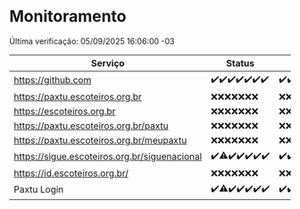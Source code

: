# Monitoramento

Última verificação: 05/09/2025 16:06:00 -03

|Serviço|Status|Últimas 24h|
|---|---|---|
|https://github.com|<span title="2025-08-29: OK=23">✔️</span><span title="2025-08-30: OK=23">✔️</span><span title="2025-08-31: OK=23">✔️</span><span title="2025-09-01: OK=23">✔️</span><span title="2025-09-02: OK=23">✔️</span><span title="2025-09-03: OK=23">✔️</span><span title="2025-09-04: OK=18">✔️</span>|<span title="04/09/2025 16:06:00 -03 : 200">✔️</span><span title="04/09/2025 17:09:00 -03 : 200">✔️</span><span title="04/09/2025 18:08:00 -03 : 200">✔️</span><span title="04/09/2025 19:08:00 -03 : 200">✔️</span><span title="04/09/2025 20:08:00 -03 : 200">✔️</span><span title="04/09/2025 21:43:00 -03 : 200">✔️</span><span title="04/09/2025 23:16:00 -03 : 200">✔️</span><span title="05/09/2025 00:23:00 -03 : 200">✔️</span><span title="05/09/2025 01:11:00 -03 : 200">✔️</span><span title="05/09/2025 02:09:00 -03 : 200">✔️</span><span title="05/09/2025 03:14:00 -03 : 200">✔️</span><span title="05/09/2025 04:09:00 -03 : 200">✔️</span><span title="05/09/2025 05:12:00 -03 : 200">✔️</span><span title="05/09/2025 06:10:00 -03 : 200">✔️</span><span title="05/09/2025 07:09:00 -03 : 200">✔️</span><span title="05/09/2025 08:07:00 -03 : 200">✔️</span><span title="05/09/2025 09:17:00 -03 : 200">✔️</span><span title="05/09/2025 10:18:00 -03 : 200">✔️</span><span title="05/09/2025 11:08:00 -03 : 200">✔️</span><span title="05/09/2025 12:09:00 -03 : 200">✔️</span><span title="05/09/2025 13:10:00 -03 : 200">✔️</span><span title="05/09/2025 14:07:00 -03 : 200">✔️</span><span title="05/09/2025 15:12:00 -03 : 200">✔️</span><span title="05/09/2025 16:06:00 -03 : 200">✔️</span>|
|https://paxtu.escoteiros.org.br|<span title="2025-08-29: Falhas=23">❌</span><span title="2025-08-30: Falhas=23">❌</span><span title="2025-08-31: Falhas=23">❌</span><span title="2025-09-01: Falhas=23">❌</span><span title="2025-09-02: Falhas=23">❌</span><span title="2025-09-03: Falhas=23">❌</span><span title="2025-09-04: Falhas=18">❌</span>|<span title="04/09/2025 16:06:00 -03 : 403">❌</span><span title="04/09/2025 17:09:00 -03 : 403">❌</span><span title="04/09/2025 18:08:00 -03 : 403">❌</span><span title="04/09/2025 19:08:00 -03 : 403">❌</span><span title="04/09/2025 20:08:00 -03 : 403">❌</span><span title="04/09/2025 21:43:00 -03 : 403">❌</span><span title="04/09/2025 23:16:00 -03 : 403">❌</span><span title="05/09/2025 00:23:00 -03 : 403">❌</span><span title="05/09/2025 01:11:00 -03 : 403">❌</span><span title="05/09/2025 02:09:00 -03 : 403">❌</span><span title="05/09/2025 03:14:00 -03 : 403">❌</span><span title="05/09/2025 04:09:00 -03 : 403">❌</span><span title="05/09/2025 05:12:00 -03 : 403">❌</span><span title="05/09/2025 06:10:00 -03 : 403">❌</span><span title="05/09/2025 07:09:00 -03 : 403">❌</span><span title="05/09/2025 08:07:00 -03 : 403">❌</span><span title="05/09/2025 09:17:00 -03 : 403">❌</span><span title="05/09/2025 10:18:00 -03 : 403">❌</span><span title="05/09/2025 11:08:00 -03 : 403">❌</span><span title="05/09/2025 12:09:00 -03 : 403">❌</span><span title="05/09/2025 13:10:00 -03 : 403">❌</span><span title="05/09/2025 14:07:00 -03 : 403">❌</span><span title="05/09/2025 15:12:00 -03 : 403">❌</span><span title="05/09/2025 16:06:00 -03 : 403">❌</span>|
|https://escoteiros.org.br|<span title="2025-08-29: Falhas=23">❌</span><span title="2025-08-30: Falhas=23">❌</span><span title="2025-08-31: Falhas=23">❌</span><span title="2025-09-01: Falhas=23">❌</span><span title="2025-09-02: Falhas=23">❌</span><span title="2025-09-03: Falhas=23">❌</span><span title="2025-09-04: Falhas=18">❌</span>|<span title="04/09/2025 16:06:00 -03 : 403">❌</span><span title="04/09/2025 17:09:00 -03 : 403">❌</span><span title="04/09/2025 18:08:00 -03 : 403">❌</span><span title="04/09/2025 19:08:00 -03 : 403">❌</span><span title="04/09/2025 20:08:00 -03 : 403">❌</span><span title="04/09/2025 21:43:00 -03 : 403">❌</span><span title="04/09/2025 23:16:00 -03 : 403">❌</span><span title="05/09/2025 00:23:00 -03 : 403">❌</span><span title="05/09/2025 01:11:00 -03 : 403">❌</span><span title="05/09/2025 02:09:00 -03 : 403">❌</span><span title="05/09/2025 03:14:00 -03 : 403">❌</span><span title="05/09/2025 04:09:00 -03 : 403">❌</span><span title="05/09/2025 05:12:00 -03 : 403">❌</span><span title="05/09/2025 06:10:00 -03 : 403">❌</span><span title="05/09/2025 07:09:00 -03 : 403">❌</span><span title="05/09/2025 08:07:00 -03 : 403">❌</span><span title="05/09/2025 09:17:00 -03 : 403">❌</span><span title="05/09/2025 10:18:00 -03 : 403">❌</span><span title="05/09/2025 11:08:00 -03 : 403">❌</span><span title="05/09/2025 12:09:00 -03 : 403">❌</span><span title="05/09/2025 13:10:00 -03 : 403">❌</span><span title="05/09/2025 14:07:00 -03 : 403">❌</span><span title="05/09/2025 15:12:00 -03 : 403">❌</span><span title="05/09/2025 16:06:00 -03 : 403">❌</span>|
|https://paxtu.escoteiros.org.br/paxtu|<span title="2025-08-29: Falhas=23">❌</span><span title="2025-08-30: Falhas=23">❌</span><span title="2025-08-31: Falhas=23">❌</span><span title="2025-09-01: Falhas=23">❌</span><span title="2025-09-02: Falhas=23">❌</span><span title="2025-09-03: Falhas=23">❌</span><span title="2025-09-04: Falhas=18">❌</span>|<span title="04/09/2025 16:06:00 -03 : 403">❌</span><span title="04/09/2025 17:09:00 -03 : 403">❌</span><span title="04/09/2025 18:08:00 -03 : 403">❌</span><span title="04/09/2025 19:08:00 -03 : 403">❌</span><span title="04/09/2025 20:08:00 -03 : 403">❌</span><span title="04/09/2025 21:43:00 -03 : 403">❌</span><span title="04/09/2025 23:16:00 -03 : 403">❌</span><span title="05/09/2025 00:23:00 -03 : 403">❌</span><span title="05/09/2025 01:11:00 -03 : 403">❌</span><span title="05/09/2025 02:09:00 -03 : 403">❌</span><span title="05/09/2025 03:14:00 -03 : 403">❌</span><span title="05/09/2025 04:09:00 -03 : 403">❌</span><span title="05/09/2025 05:12:00 -03 : 403">❌</span><span title="05/09/2025 06:10:00 -03 : 403">❌</span><span title="05/09/2025 07:09:00 -03 : 403">❌</span><span title="05/09/2025 08:07:00 -03 : 403">❌</span><span title="05/09/2025 09:17:00 -03 : 403">❌</span><span title="05/09/2025 10:18:00 -03 : 403">❌</span><span title="05/09/2025 11:08:00 -03 : 403">❌</span><span title="05/09/2025 12:09:00 -03 : 403">❌</span><span title="05/09/2025 13:10:00 -03 : 403">❌</span><span title="05/09/2025 14:07:00 -03 : 403">❌</span><span title="05/09/2025 15:12:00 -03 : 403">❌</span><span title="05/09/2025 16:06:00 -03 : 403">❌</span>|
|https://paxtu.escoteiros.org.br/meupaxtu|<span title="2025-08-29: Falhas=23">❌</span><span title="2025-08-30: Falhas=23">❌</span><span title="2025-08-31: Falhas=23">❌</span><span title="2025-09-01: Falhas=23">❌</span><span title="2025-09-02: Falhas=23">❌</span><span title="2025-09-03: Falhas=23">❌</span><span title="2025-09-04: Falhas=18">❌</span>|<span title="04/09/2025 16:06:00 -03 : 403">❌</span><span title="04/09/2025 17:09:00 -03 : 403">❌</span><span title="04/09/2025 18:08:00 -03 : 403">❌</span><span title="04/09/2025 19:08:00 -03 : 403">❌</span><span title="04/09/2025 20:08:00 -03 : 403">❌</span><span title="04/09/2025 21:43:00 -03 : 403">❌</span><span title="04/09/2025 23:16:00 -03 : 403">❌</span><span title="05/09/2025 00:23:00 -03 : 403">❌</span><span title="05/09/2025 01:11:00 -03 : 403">❌</span><span title="05/09/2025 02:09:00 -03 : 403">❌</span><span title="05/09/2025 03:14:00 -03 : 403">❌</span><span title="05/09/2025 04:09:00 -03 : 403">❌</span><span title="05/09/2025 05:12:00 -03 : 403">❌</span><span title="05/09/2025 06:10:00 -03 : 403">❌</span><span title="05/09/2025 07:09:00 -03 : 403">❌</span><span title="05/09/2025 08:07:00 -03 : 403">❌</span><span title="05/09/2025 09:17:00 -03 : 403">❌</span><span title="05/09/2025 10:18:00 -03 : 403">❌</span><span title="05/09/2025 11:08:00 -03 : 403">❌</span><span title="05/09/2025 12:09:00 -03 : 403">❌</span><span title="05/09/2025 13:10:00 -03 : 403">❌</span><span title="05/09/2025 14:07:00 -03 : 403">❌</span><span title="05/09/2025 15:12:00 -03 : 403">❌</span><span title="05/09/2025 16:06:00 -03 : 403">❌</span>|
|https://sigue.escoteiros.org.br/siguenacional|<span title="2025-08-29: OK=23">✔️</span><span title="2025-08-30: OK=22, Falhas=1">⚠️</span><span title="2025-08-31: OK=23">✔️</span><span title="2025-09-01: OK=23">✔️</span><span title="2025-09-02: OK=23">✔️</span><span title="2025-09-03: OK=23">✔️</span><span title="2025-09-04: OK=18">✔️</span>|<span title="04/09/2025 16:06:00 -03 : 200">✔️</span><span title="04/09/2025 17:09:00 -03 : 200">✔️</span><span title="04/09/2025 18:08:00 -03 : 200">✔️</span><span title="04/09/2025 19:08:00 -03 : 200">✔️</span><span title="04/09/2025 20:08:00 -03 : 200">✔️</span><span title="04/09/2025 21:43:00 -03 : 200">✔️</span><span title="04/09/2025 23:16:00 -03 : 200">✔️</span><span title="05/09/2025 00:23:00 -03 : 200">✔️</span><span title="05/09/2025 01:11:00 -03 : 200">✔️</span><span title="05/09/2025 02:09:00 -03 : 200">✔️</span><span title="05/09/2025 03:14:00 -03 : 200">✔️</span><span title="05/09/2025 04:09:00 -03 : 200">✔️</span><span title="05/09/2025 05:12:00 -03 : 200">✔️</span><span title="05/09/2025 06:10:00 -03 : 200">✔️</span><span title="05/09/2025 07:09:00 -03 : 200">✔️</span><span title="05/09/2025 08:07:00 -03 : 200">✔️</span><span title="05/09/2025 09:17:00 -03 : 200">✔️</span><span title="05/09/2025 10:18:00 -03 : 200">✔️</span><span title="05/09/2025 11:08:00 -03 : 200">✔️</span><span title="05/09/2025 12:09:00 -03 : 200">✔️</span><span title="05/09/2025 13:10:00 -03 : 200">✔️</span><span title="05/09/2025 14:07:00 -03 : 200">✔️</span><span title="05/09/2025 15:12:00 -03 : 200">✔️</span><span title="05/09/2025 16:06:00 -03 : 200">✔️</span>|
|https://id.escoteiros.org.br/|<span title="2025-08-29: Falhas=23">❌</span><span title="2025-08-30: Falhas=23">❌</span><span title="2025-08-31: Falhas=23">❌</span><span title="2025-09-01: Falhas=23">❌</span><span title="2025-09-02: Falhas=23">❌</span><span title="2025-09-03: Falhas=23">❌</span><span title="2025-09-04: Falhas=18">❌</span>|<span title="04/09/2025 16:06:00 -03 : 403">❌</span><span title="04/09/2025 17:09:00 -03 : 403">❌</span><span title="04/09/2025 18:08:00 -03 : 403">❌</span><span title="04/09/2025 19:08:00 -03 : 403">❌</span><span title="04/09/2025 20:08:00 -03 : 403">❌</span><span title="04/09/2025 21:43:00 -03 : 403">❌</span><span title="04/09/2025 23:16:00 -03 : 403">❌</span><span title="05/09/2025 00:23:00 -03 : 403">❌</span><span title="05/09/2025 01:11:00 -03 : 403">❌</span><span title="05/09/2025 02:09:00 -03 : 403">❌</span><span title="05/09/2025 03:14:00 -03 : 403">❌</span><span title="05/09/2025 04:09:00 -03 : 403">❌</span><span title="05/09/2025 05:12:00 -03 : 403">❌</span><span title="05/09/2025 06:10:00 -03 : 403">❌</span><span title="05/09/2025 07:09:00 -03 : 403">❌</span><span title="05/09/2025 08:07:00 -03 : 403">❌</span><span title="05/09/2025 09:17:00 -03 : 403">❌</span><span title="05/09/2025 10:18:00 -03 : 403">❌</span><span title="05/09/2025 11:08:00 -03 : 403">❌</span><span title="05/09/2025 12:09:00 -03 : 403">❌</span><span title="05/09/2025 13:10:00 -03 : 403">❌</span><span title="05/09/2025 14:07:00 -03 : 403">❌</span><span title="05/09/2025 15:12:00 -03 : 403">❌</span><span title="05/09/2025 16:06:00 -03 : 403">❌</span>|
|Paxtu Login|<span title="2025-08-29: OK=23">✔️</span><span title="2025-08-30: OK=22, Falhas=1">⚠️</span><span title="2025-08-31: OK=23">✔️</span><span title="2025-09-01: OK=23">✔️</span><span title="2025-09-02: OK=23">✔️</span><span title="2025-09-03: OK=23">✔️</span><span title="2025-09-04: OK=18">✔️</span>|<span title="04/09/2025 16:06:00 -03 : 200">✔️</span><span title="04/09/2025 17:09:00 -03 : 200">✔️</span><span title="04/09/2025 18:08:00 -03 : 200">✔️</span><span title="04/09/2025 19:08:00 -03 : 200">✔️</span><span title="04/09/2025 20:08:00 -03 : 200">✔️</span><span title="04/09/2025 21:43:00 -03 : 200">✔️</span><span title="04/09/2025 23:16:00 -03 : 200">✔️</span><span title="05/09/2025 00:23:00 -03 : 200">✔️</span><span title="05/09/2025 01:11:00 -03 : 200">✔️</span><span title="05/09/2025 02:09:00 -03 : 200">✔️</span><span title="05/09/2025 03:14:00 -03 : 200">✔️</span><span title="05/09/2025 04:09:00 -03 : 200">✔️</span><span title="05/09/2025 05:12:00 -03 : 200">✔️</span><span title="05/09/2025 06:10:00 -03 : 200">✔️</span><span title="05/09/2025 07:09:00 -03 : 200">✔️</span><span title="05/09/2025 08:07:00 -03 : 200">✔️</span><span title="05/09/2025 09:17:00 -03 : 200">✔️</span><span title="05/09/2025 10:18:00 -03 : 200">✔️</span><span title="05/09/2025 11:08:00 -03 : 200">✔️</span><span title="05/09/2025 12:09:00 -03 : 200">✔️</span><span title="05/09/2025 13:10:00 -03 : 200">✔️</span><span title="05/09/2025 14:07:00 -03 : 200">✔️</span><span title="05/09/2025 15:12:00 -03 : 200">✔️</span><span title="05/09/2025 16:06:00 -03 : 200">✔️</span>|
